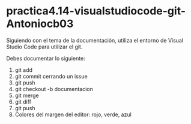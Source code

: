 # practica4.14-visualstudiocode-git-Antoniocb03

Siguiendo con el tema de la documentación, utiliza el entorno de Visual Studio Code para utilizar el git.

Debes documentar lo siguiente:

1. git add
2. git commit cerrando un issue
3. git push
4. git checkout -b documentacion
5. git merge 
6. git diff
7. git push
8. Colores del margen del editor: rojo, verde, azul
